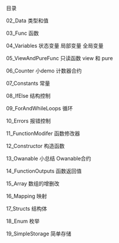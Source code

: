 目录

02_Data 类型和值

03_Func 函数

04_Variables 状态变量 局部变量 全局变量

05_ViewAndPureFunc 只读函数 view 和 pure

06_Counter 小demo 计数器合约

07_Constants 常量

08_lfElse 结构控制

09_ForAndWhileLoops 循环

10_Errors 报错控制

11_FunctionModifer 函数修改器

12_Constructor 构造函数

13_Owanable 小总结 Owanable合约

14_FunctionOutputs 函数返回值

15_Array 数组的增删改

16_Mapping 映射

17_Structs 结构体

18_Enum 枚举

19_SimpleStorage 简单存储

